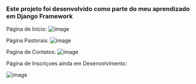 ### Este projeto foi desenvolvido como parte do meu aprendizado em Django Framework


Página de Início:
![image](https://user-images.githubusercontent.com/80134011/232579192-d30580ef-6ed4-4e1f-ba3a-f767ad68188a.png)

Página Pastorais:
![image](https://user-images.githubusercontent.com/80134011/232579286-2cdc964a-010f-4201-8857-9a6df02943ae.png)

Pagina de Contatos:
![image](https://user-images.githubusercontent.com/80134011/232579484-bb9db69d-3440-4c20-a449-d32b059ae253.png)

Página de Inscriçoes ainda em Desenvolvimento:

![image](https://user-images.githubusercontent.com/80134011/232579694-50d9a126-5cdd-44f7-832c-e9b0631d06c1.png)
